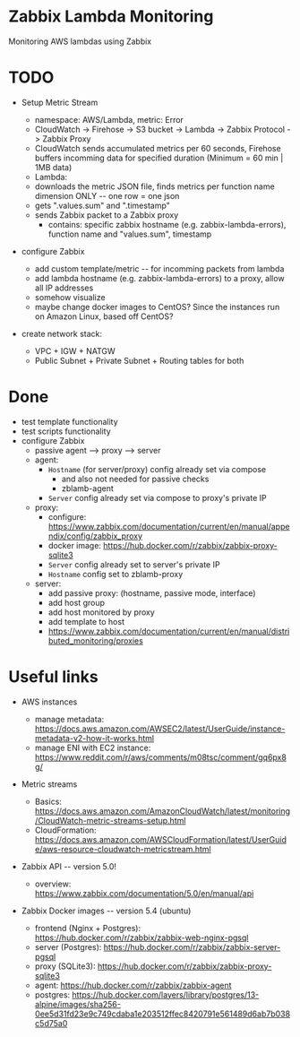 # Zabbix Lambda Monitoring
Monitoring AWS lambdas using Zabbix


# TODO
 - Setup Metric Stream
    - namespace: AWS/Lambda, metric: Error
    - CloudWatch -> Firehose -> S3 bucket -> Lambda -> Zabbix Protocol -> Zabbix Proxy
    - CloudWatch sends accumulated metrics per 60 seconds, Firehose buffers incomming data for specified duration (Minimum = 60 min | 1MB data)
    - Lambda:
     - downloads the metric JSON file, finds metrics per function name dimension ONLY -- one row = one json
     - gets ".values.sum" and ".timestamp"
     - sends Zabbix packet to a Zabbix proxy
        - contains: specific zabbix hostname (e.g. zabbix-lambda-errors), function name and "values.sum", timestamp

 - configure Zabbix
    - add custom template/metric -- for incomming packets from lambda
    - add lambda hostname (e.g. zabbix-lambda-errors) to a proxy, allow all IP addresses
    - somehow visualize
    - maybe change docker images to CentOS? Since the instances run on Amazon Linux, based off CentOS?
 
 - create network stack:
    - VPC + IGW + NATGW
    - Public Subnet + Private Subnet + Routing tables for both

# Done
 - test template functionality
 - test scripts functionality
 - configure Zabbix 
    - passive agent --> proxy --> server
    - agent:
        - `Hostname` (for server/proxy) config already set via compose
            - and also not needed for passive checks
            - zblamb-agent
        - `Server` config already set via compose to proxy's private IP
    - proxy:
        - configure: https://www.zabbix.com/documentation/current/en/manual/appendix/config/zabbix_proxy
        - docker image: https://hub.docker.com/r/zabbix/zabbix-proxy-sqlite3
        - `Server` config already set to server's private IP
        - `Hostname` config set to zblamb-proxy
    - server:
        - add passive proxy:  (hostname, passive mode, interface)
        - add host group
        - add host monitored by proxy
        - add template to host
        - https://www.zabbix.com/documentation/current/en/manual/distributed_monitoring/proxies

# Useful links
 - AWS instances
    - manage metadata: https://docs.aws.amazon.com/AWSEC2/latest/UserGuide/instance-metadata-v2-how-it-works.html
    - manage ENI with EC2 instance: https://www.reddit.com/r/aws/comments/m08tsc/comment/gq6px8g/

 - Metric streams
    - Basics: https://docs.aws.amazon.com/AmazonCloudWatch/latest/monitoring/CloudWatch-metric-streams-setup.html
    - CloudFormation:  https://docs.aws.amazon.com/AWSCloudFormation/latest/UserGuide/aws-resource-cloudwatch-metricstream.html

 - Zabbix API -- version 5.0!
    - overview: https://www.zabbix.com/documentation/5.0/en/manual/api

 - Zabbix Docker images -- version 5.4 (ubuntu)
    - frontend (Nginx + Postgres): https://hub.docker.com/r/zabbix/zabbix-web-nginx-pgsql
    - server (Postgres): https://hub.docker.com/r/zabbix/zabbix-server-pgsql
    - proxy (SQLite3): https://hub.docker.com/r/zabbix/zabbix-proxy-sqlite3
    - agent: https://hub.docker.com/r/zabbix/zabbix-agent
    - postgres: https://hub.docker.com/layers/library/postgres/13-alpine/images/sha256-0ee5d31fd23e9c749cdaba1e203512ffec8420791e561489d6ab7b038c5d75a0
